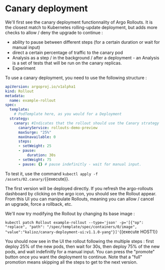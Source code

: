 # Canary deployment

We'll first see the canary deployment functionnality of Argo Rollouts. It is the closest match to Kubernetes rolling-update deployment, but adds more checks to allow / deny the upgrade to continue :
- ability to pause between different steps (for a certain duration or wait for manual input)
- direct a certain percentage of traffic to the canary pod
- Analysis as a step / in the background / after a deployment - an Analysis is a set of tests that will be run on the canary replicas.
- Experiment

To use a canary deployment, you need to use the following structure :

```yaml
apiVersion: argoproj.io/v1alpha1
kind: Rollout
metadata:
  name: example-rollout
spec:
  template:
    # PodTemplate here, as you would for a Deployment
  strategy:
    canary: #Indicates that the rollout should use the Canary strategy
      canaryService: rollouts-demo-preview
      maxSurge: "25%"
      maxUnavailable: 0
      steps:
      - setWeight: 25
      - pause:
          duration: 30s
      - setWeight: 75
      - pause: {} # pause indefinitly - wait for manual input.
```

To test it, use the command `kubectl apply -f /assets/02.canary/`{{execute}}.

The first version will be deployed directly. If you refresh the argo-rollouts dashboard by clicking on the argo icon, you should see the Rollout appear. From this UI you can manipulate Rollouts, meaning you can allow / cancel an upgrade, force a rollback, etc.

We'll now try modifying the Rollout by changing its base image :

`kubectl patch Rollout example-rollout --type='json' -p='[{"op": "replace", "path": "/spec/template/spec/containers/0/image", "value":"kalioz/canary-deployment-ui:v1.1.0-yang"}]'`{{execute HOST1}}

You should now see in the UI the rollout following the multiple steps : first deploy 25% of the new pods, then wait for 30s, then deploy 75% of the new pods, and wait indefinitly for a manual input. You can press the "promote" button once you want the deployment to continue. Note that a "full" promotion means skipping all the steps to get to the next version.
